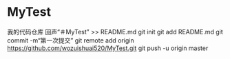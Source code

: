 # MyTest
我的代码仓库
回声“＃MyTest” >> README.md 
git init 
git add README.md 
git commit -m“第一次提交” 
git remote add origin https://github.com/wozuishuai520/MyTest.git
 git push -u origin master
